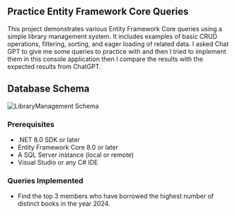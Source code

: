 ﻿## Practice Entity Framework Core Queries
This project demonstrates various Entity Framework Core queries using a simple library management system. 
It includes examples of basic CRUD operations, filtering, sorting, and eager loading of related data.
I asked Chat GPT to give me some queries to practice with and then I tried to implement them in this console application
then I compare the results with the expected results from ChatGPT.

## Database Schema
![LibraryManagement Schema](./images/dbschema.png)

### Prerequisites
- .NET 8.0 SDK or later
- Entity Framework Core 8.0 or later
- A SQL Server instance (local or remote)
- Visual Studio or any C# IDE

### Queries Implemented
- Find the top 3 members who have borrowed the highest number of distinct books in the year 2024.

